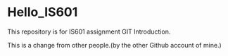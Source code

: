 # Hello_IS601
This repository is for IS601 assignment GIT Introduction.

This is a change from other people.(by the other Github account of mine.)
